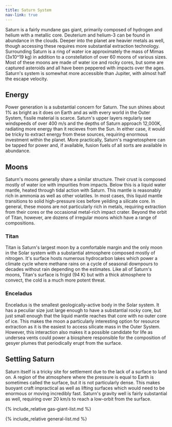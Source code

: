 ```yaml
---
title: Saturn System
nav-link: true
---
```


Saturn is a fairly mundane gas giant, primarily composed of hydrogen and helium with a metallic core. Deuterium and helium-3 can be found in abundance in the clouds. Deeper into the planet are heavier metals as well, though accessing these requires more substantial extraction technology. Surrounding Saturn is a ring of water ice approximately the mass of Mimas (3x10^19 kg) in addition to a constellation of over 60 moons of various sizes. Most of these moons are made of water ice and rocky cores, but some are captured asteroids and all have been peppered with impacts over the ages. Saturn's system is somewhat more accessible than Jupiter, with almost half the escape velocity.

## Energy
Power generation is a substantial concern for Saturn. The sun shines about 1% as bright as it does on Earth and as with every world in the Outer System, fissile material is scarce. Saturn's upper layers regularly see windspeeds of over 400 m/s and the depths of Saturn approach 12,000K, radiating more energy than it recieves from the Sun. In either case, it would be tricky to extract energy from these sources, requiring enormous investment within the planet. More practically, Saturn's magnetosphere can be tapped for power and, if available, fusion fuels of all sorts are available in abundance.

## Moons
Saturn's moons generally share a similar structure. Their crust is composed mostly of water ice with impurities from impacts. Below this is a liquid water mantle, heated through tidal action with Saturn. This mantle is reasonably rich in ammonia as well as other volatiles. In most cases, this liquid mantle transitions to solid high-pressure ices before yeilding a silicate core. In general, these moons are not particularly rich in metals, requiring extraction from their cores or the occasional metal-rich impact crater. Beyond the orbit of Titan, however, are dozens of irregular moons which have a range of compositions.

### Titan
Titan is Saturn's largest moon by a comfortable margin and the only moon in the Solar system with a substantial atmosphere composed mostly of nitrogen. It's surface hosts numerous hydrocarbon lakes which power a climate cycle where methane rains on a cycle of seasonal downpours to decades without rain depending on the estimates. Like all of Saturn's moons, Titan's surface is frigid (94 K) but with a thick atmosphere to convect, the cold is a much more potent threat.

### Enceladus
Enceladus is the smallest geologically-active body in the Solar system. It has a peculiar size just large enough to have a substantial rocky core, but just small enough that the liquid mantle reaches that core with no outer core of ice. This makes the moon a particularly interesting option for resource extraction as it is the easiest to access silicate mass in the Outer System. However, this interaction also makes it a possible candidate for life as undersea vents could power a biosphere responsible for the composition of gesyer plumes that periodically erupt from the surface.

## Settling Saturn
Saturn itself is a tricky site for settlement due to the lack of a surface to land on. A region of the atmosphere where the pressure is equal to Earth is sometimes called the surface, but it is not particularly dense. This makes buoyant craft impractical as well as lifting surfaces which would need to be enormous or moving incredibly fast. Saturn's gravity well is fairly substantial as well, requiring over 20 km/s to reach a low-orbit from the surface.

{% include_relative gas-giant-list.md %}

{% include_relative general-list.md %}